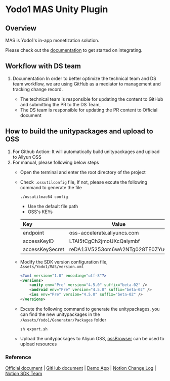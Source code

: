 # Yodo1 MAS Unity Plugin

## Overview
MAS is Yodo1's in-app monetization solution.

Please check out the [documentation](https://developers.yodo1.com/article-categories/sdk-docs/) to get started on integrating.

## Workflow with DS team

1. Documentation
In order to better optimize the technical team and DS team workflow, we are using GitHub as a mediator to management and tracking change record.

	* The technical team is responsible for updating the content to GitHub and submitting the PR to the DS Team, 
	* The DS team is responsible for updating the PR content to Official document

## How to build the unitypackages and upload to OSS

1. For Github Action: It will automatically build unitypackages and upload to Aliyun OSS
2. For manual, please following below steps
	* Open the terminal and enter the root directory of the project
	* Check `.ossutilconfig` file, If not, please excute the following command to generate the file

		```shell
		./ossutilmac64 config
		```
   		* Use the default file path
		* OSS's KEYs
	
		| Key             | Value                          |
		| :-------------- | ------------------------------ |
		| endpoint        | oss-accelerate.aliyuncs.com    |
		| accessKeyID     | LTAI5tCgCh2jmoUXcQaiymbf       |
		| accessKeySecret | reDA13V5253om6wA2NTg028TE0ZYuG |

	* Modify the SDK version configuration file, `Assets/Yodo1/MAS/version.xml`
		
		```xml
		<?xml version="1.0" encoding="utf-8"?>
		<versions>
			<unity env="Pre" version="4.5.0" suffix="beta-02" />
			<android env="Pre" version="4.5.0" suffix="beta-02" />
			<ios env="Pre" version="4.5.0" suffix="beta-02" />
		</versions>
		```

	* Excute the following command to generate the unitypackages, you can find the new unitypackages in the `/Assets/Yodo1/Generator/Packages` folder
		
		```shell
		sh export.sh
		```
	* Upload the unitypackages to Aliyun OSS, [ossBrowser](https://help.aliyun.com/document_detail/209974.html) can be used to upload resources

### Reference

[Official document](https://developers.yodo1.com/article-categories/unity/) |
[GitHub document](https://github.com/Yodo1Games/MAS-Documents/blob/main/markdowns/integration-unity.md) |
[Demo App](https://github.com/Yodo1Games/Yodo1-MAS-Unity-Plugin-Demo) |
[Notion Change Log](https://www.notion.so/yodo1-mo/32ecad7498f54fe1bc72d3f12472664b?v=7c9a0c37fe7247379f6ce843bd3401ec) |
[Notion SDK Team](https://www.notion.so/yodo1-mo/SDK-Team-10838a0e133b4c398504b23cbbea12f4)